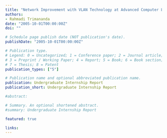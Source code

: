 ```yaml
---
title: "Network Improvement with VLAN Technology at Advanced Computer Lab at UPH"
authors:
- Rahmadi Trimananda
date: "2005-10-01T00:00:00Z"
doi: ""

# Schedule page publish date (NOT publication's date).
publishDate: "2005-10-01T00:00:00Z"

# Publication type.
# Legend: 0 = Uncategorized; 1 = Conference paper; 2 = Journal article;
# 3 = Preprint / Working Paper; 4 = Report; 5 = Book; 6 = Book section;
# 7 = Thesis; 8 = Patent
publication_types: ["5"]

# Publication name and optional abbreviated publication name.
publication: Undergraduate Internship Report
publication_short: Undergraduate Internship Report

#abstract: 

# Summary. An optional shortened abstract.
#summary: Undergraduate Internship Report

featured: true

links:
---
```

